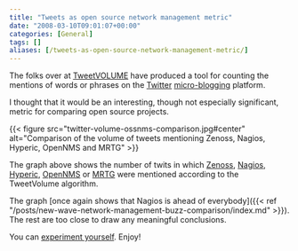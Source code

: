 ```yaml
---
title: "Tweets as open source network management metric"
date: "2008-03-10T09:01:07+00:00"
categories: [General]
tags: []
aliases: [/tweets-as-open-source-network-management-metric/]
---
```


The folks over at [TweetVOLUME](http://www.tweetvolume.com/) have produced a tool for counting the mentions of words or phrases on the [Twitter](http://twitter.com/) [micro-blogging](https://en.wikipedia.org/wiki/Micro-blogging) platform.

I thought that it would be an interesting, though not especially significant, metric for comparing open source projects.

{{< figure src="twitter-volume-ossnms-comparison.jpg#center" alt="Comparison of the volume of tweets mentioning Zenoss, Nagios, Hyperic, OpenNMS and MRTG" >}}

The graph above shows the number of twits in which [Zenoss](http://www.zenoss.org/), [Nagios](http://www.nagios.org/), [Hyperic](http://www.hyperic.org/), [OpenNMS](https://www.opennms.org/) or [MRTG](http://oss.oetiker.ch/mrtg/) were mentioned according to the TweetVolume algorithm.

The graph [once again shows that Nagios is ahead of everybody]({{< ref "/posts/new-wave-network-management-buzz-comparison/index.md" >}}). The rest are too close to draw any meaningful conclusions.

You can [experiment yourself](http://www.tweetvolume.com/index.php?search_phrases=zenoss,nagios,hyperic,opennms,mrtg). Enjoy!
